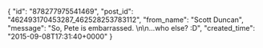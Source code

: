  {
   "id": "878277975541469",
   "post_id": "462493170453287_462528253783112",
   "from_name": "Scott Duncan",
   "message": "So, Pete is embarrassed. \n\n...who else? :D",
   "created_time": "2015-09-08T17:31:40+0000"
 }
